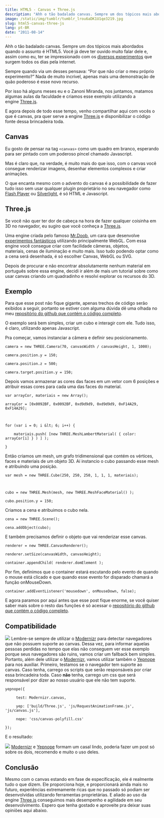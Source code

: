 ```yaml
---
title: HTML5 - Canvas + Three.js
description: "Ahh o tão badalado canvas. Sempre um dos tópicos mais abordados quando o assunto é HTML5. Você já deve ter ouvido muito falar dele e, assim como eu, ter se impressionado com os diversos experimentos que surgem todos os dias pela internet."
image: /static/img/tumblr/tumblr_lrou6aDK1U1qe3219.jpg
slug: html5-canvas-three-js
lang: pt-BR
date: "2011-08-14"
---
```


<!-- <p class="demo-download"><a href="http://labs.zenorocha.com/html5/canvas/" target="_blank"><img src="/static/img/tumblr/tumblr_lk325lvHwF1qe3219.png" class="botao"/></a> <a href="https://github.com/zenorocha/HTML5-Canvas" target="_blank"><img src="/static/img/tumblr/tumblr_lk325u7HMG1qe3219.png" class="botao"/></a> -->

Ahh o tão badalado canvas. Sempre um dos tópicos mais abordados quando o assunto é HTML5. Você já deve ter ouvido muito falar dele e, assim como eu, ter se impressionado com os [diversos experimentos](http://www.canvasdemos.com/) que surgem todos os dias pela internet.

Sempre quando via um desses pensava: “Por que não criar o meu próprio experimento?” Nada de muito incrível, apenas mais uma demonstração de quão poderoso é esse novo recurso.

Por isso há alguns meses eu e o Zanoni Miranda, nos juntamos, matamos algumas aulas da faculdade e criamos esse exemplo utilizando a engine [Three.js](https://github.com/mrdoob/three.js/).

E agora depois de todo esse tempo, venho compartilhar aqui com vocês o que é canvas, pra quer serve a engine [Three.js](https://github.com/mrdoob/three.js/) e disponibilizar o código fonte dessa brincadeira toda.

<!-- more -->

## Canvas

Eu gosto de pensar na tag `<canvas>` como um quadro em branco, esperando para ser pintado com um poderoso píncel chamado Javascript.

Mas é claro que, na verdade, é muito mais do que isso, com o canvas você consegue renderizar imagens, desenhar elementos complexos e criar animações.

O que encanta mesmo com o advento do canvas é a possibilidade de fazer tudo isso sem usar qualquer plugin proprietário no seu navegador como [Flash Player](http://get.adobe.com/br/flashplayer/) ou [Silverlight](http://www.microsoft.com/getsilverlight/Get-Started/Install/Default.aspx), é só HTML e Javascript.

## Three.js

Se você não quer ter dor de cabeça na hora de fazer qualquer coisinha em 3D no navegador, eu sugiro que você conheça a [Three.js](https://github.com/mrdoob/three.js/).

Uma engine criada pelo famoso [Mr.Doob](http://mrdoob.com/), um cara que desenvolve [experimentos fantásticos](http://mrdoob.github.com/three.js/examples/webgl_materials_normalmap2.html) utilizando principalmente WebGL. Com essa engine você consegue criar com facilidade câmeras, objetos, materiais, cenas de iluminação e muito mais. Isso tudo podendo optar como a cena será desenhada, é só escolher Canvas, WebGL ou SVG.

Depois de procurar e não encontrar absolutamente nenhum material em português sobre essa engine, decidi ir além de mais um tutorial sobre como usar canvas criando um quadradinho e resolvi explorar os recursos do 3D.

## Exemplo

Para que esse post não fique gigante, apenas trechos de código serão exibidos a seguir, portanto se estiver com alguma dúvida dê uma olhada no meu [repositório do github que contém o código completo](https://github.com/zenorocha/HTML5-Canvas).

O exemplo será bem simples, criar um cubo e interagir com ele. Tudo isso, é claro, utilizando apenas Javascript.

Pra começar, vamos instanciar a câmera e definir seu posicionamento.

```
camera = new THREE.Camera(70, canvasWidth / canvasHeight, 1, 1000);

camera.position.y = 150;

camera.position.z = 500;

camera.target.position.y = 150;
```

Depois vamos armazenar as cores das faces em um vetor com 6 posições e atribuir essas cores para cada uma das faces do material.

```
var arrayCor, materiais = new Array();

arrayCor = [0x0092BF, 0x0092BF, 0xd9d9d9, 0xd9d9d9, 0xF14A29, 0xF14A29];



for (var i = 0; i &lt; 6; i++) {

    materiais.push( [new THREE.MeshLambertMaterial( { color: arrayCor[i] } ) ] );

}
```

Então criamos um mesh, um grafo tridimensional que contém os vértices, faces e materiais de um objeto 3D. Aí instancio o cubo passando esse mesh e atribuindo uma posição.

```
var mesh = new THREE.Cube(250, 250, 250, 1, 1, 1, materiais);



cubo = new THREE.Mesh(mesh, new THREE.MeshFaceMaterial() );

cubo.position.y = 150;
```

Criamos a cena e atribuimos o cubo nela.

```
cena = new THREE.Scene();

cena.addObject(cubo);
```

E também precisamos definir o objeto que vai renderizar esse canvas.

```
renderer = new THREE.CanvasRenderer();

renderer.setSize(canvasWidth, canvasHeight);

container.appendChild( renderer.domElement );
```

Por fim, definimos que o container estará escutando pelo evento de quando o mouse está clicado e que quando esse evento for disparado chamará a função onMouseDown.

```
container.addEventListener('mousedown', onMouseDown, false);
```

E agora paramos por aqui antes que esse post fique enorme, se você quiser saber mais sobre o resto das funções é só acessar o [repositório do github que contém o código completo](https://github.com/zenorocha/HTML5-Canvas).

## Compatibilidade

![](/static/img/tumblr/tumblr_lpx8vu0fgd1qe3219.jpg) Lembre-se sempre de utilizar o [Modernizr](http://Modernizr) para detectar navegadores que não possuem suporte ao canvas. Dessa vez, para informar aquelas pessoas perdidas no tempo que elas não conseguem ver esse exemplo porque seus navegadores são ruins, vamos criar um fallback bem simples. Portanto, além dele utilizar o [Modernizr](http://Modernizr), vamos utilizar também o [Yepnope](http://yepnopejs.com/) para nos auxiliar. Primeiro, testamos se o navegador tem suporte ao canvas. Caso tenha, carrego os scripts que serão responsáveis por criar essa brincadeira toda. Caso **não** tenha, carrego um css que será responsável por dizer ao nosso usuário que ele não tem suporte.

```
yepnope({

     test: Modernizr.canvas,

     yep: ['build/Three.js', 'js/RequestAnimationFrame.js', 'js/canvas.js'],

     nope: 'css/canvas-polyfill.css'

});
```

E o resultado:

![](/static/img/tumblr/tumblr_lpx89gb3aM1qe3219.png) [Modernizr](http://www.modernizr.com/) e [Yepnope](http://yepnopejs.com/) formam um casal lindo, poderia fazer um post só sobre os dois, recomendo e muito o uso deles.

## Conclusão

Mesmo com o canvas estando em fase de especificação, ele é realmente tudo o que dizem. Ele proporciona hoje, e proporcionará ainda mais no futuro, experiências extremamente ricas que no passado só podiam ser desenvolvidas utilizando ferramentas proprietárias. E aliado ao uso da engine [Three.js](https://github.com/mrdoob/three.js/) conseguimos mais desempenho e agilidade em seu desenvolvimento. Espero que tenha gostado e aproveite pra deixar suas opiniões aqui abaixo.
